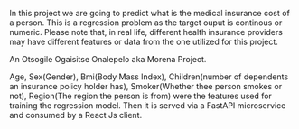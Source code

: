 In this project we are going to predict what is the medical insurance cost of a person. This is a regression problem as the target ouput is continous or numeric. Please note that, in real life, different health insurance providers may have different features or data from the one utilized for this project.   

An Otsogile Ogaisitse Onalepelo aka Morena Project.

Age, Sex(Gender), Bmi(Body Mass Index), Children(number of dependents an insurance policy holder has), Smoker(Whether thee person smokes or not), Region(The region the person is from) were the features used for training the regression model. Then it is served via a FastAPI microservice and consumed by a React Js client.

